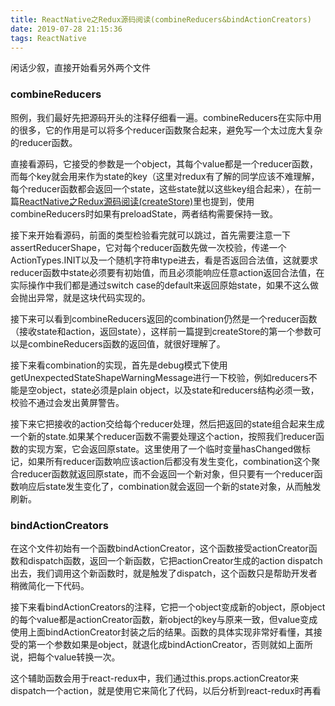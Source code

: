 ```yaml
---
title: ReactNative之Redux源码阅读(combineReducers&bindActionCreators)
date: 2019-07-28 21:15:36
tags: ReactNative
---
```


闲话少叙，直接开始看另外两个文件

### combineReducers

照例，我们最好先把源码开头的注释仔细看一遍。combineReducers在实际中用的很多，它的作用是可以将多个reducer函数聚合起来，避免写一个太过庞大复杂的reducer函数。

直接看源码，它接受的参数是一个object，其每个value都是一个reducer函数，而每个key就会用来作为state的key（这里对redux有了解的同学应该不难理解，每个reducer函数都会返回一个state，这些state就以这些key组合起来），在前一篇[ReactNative之Redux源码阅读(createStore)](http://yangguang1029.github.io/2019/07/24/rn-redux-source-code/)里也提到，使用combineReducers时如果有preloadState，两者结构需要保持一致。

接下来开始看源码，前面的类型检验看完就可以跳过，首先需要注意一下assertReducerShape，它对每个reducer函数先做一次校验，传递一个ActionTypes.INIT以及一个随机字符串type进去，看是否返回合法值，这就要求reducer函数中state必须要有初始值，而且必须能响应任意action返回合法值，在实际操作中我们都是通过switch case的default来返回原始state，如果不这么做会抛出异常，就是这块代码实现的。

接下来可以看到combineReducers返回的combination仍然是一个reducer函数（接收state和action，返回state），这样前一篇提到createStore的第一个参数可以是combineReducers函数的返回值，就很好理解了。

接下来看combination的实现，首先是debug模式下使用getUnexpectedStateShapeWarningMessage进行一下校验，例如reducers不能是空object，state必须是plain object，以及state和reducers结构必须一致，校验不通过会发出黄屏警告。

接下来它把接收的action交给每个reducer处理，然后把返回的state组合起来生成一个新的state.如果某个reducer函数不需要处理这个action，按照我们reducer函数的实现方案，它会返回原state。这里使用了一个临时变量hasChanged做标记，如果所有reducer函数响应该action后都没有发生变化，combination这个聚合reducer函数就返回原state，而不会返回一个新对象，但只要有一个reducer函数响应后state发生变化了，combination就会返回一个新的state对象，从而触发刷新。

### bindActionCreators

在这个文件初始有一个函数bindActionCreator，这个函数接受actionCreator函数和dispatch函数，返回一个新函数，它把actionCreator生成的action dispatch出去，我们调用这个新函数时，就是触发了dispatch，这个函数只是帮助开发者稍微简化一下代码。

接下来看bindActionCreators的注释，它把一个object变成新的object，原object的每个value都是actionCreator函数，新object的key与原来一致，但value变成使用上面bindActionCreator封装之后的结果。函数的具体实现非常好看懂，其接受的第一个参数如果是object，就退化成bindActionCreator，否则就如上面所说，把每个value转换一次。

这个辅助函数会用于react-redux中，我们通过this.props.actionCreator来dispatch一个action，就是使用它来简化了代码，以后分析到react-redux时再看